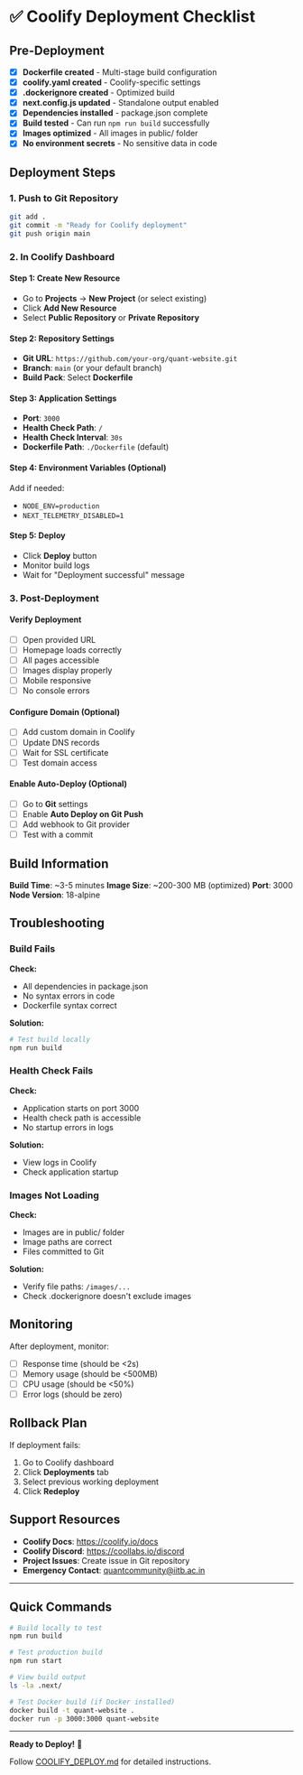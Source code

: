 # ✅ Coolify Deployment Checklist

## Pre-Deployment

- [x] **Dockerfile created** - Multi-stage build configuration
- [x] **coolify.yaml created** - Coolify-specific settings
- [x] **.dockerignore created** - Optimized build
- [x] **next.config.js updated** - Standalone output enabled
- [x] **Dependencies installed** - package.json complete
- [x] **Build tested** - Can run `npm run build` successfully
- [x] **Images optimized** - All images in public/ folder
- [x] **No environment secrets** - No sensitive data in code

## Deployment Steps

### 1. Push to Git Repository
```bash
git add .
git commit -m "Ready for Coolify deployment"
git push origin main
```

### 2. In Coolify Dashboard

#### Step 1: Create New Resource
- Go to **Projects** → **New Project** (or select existing)
- Click **Add New Resource**
- Select **Public Repository** or **Private Repository**

#### Step 2: Repository Settings
- **Git URL**: `https://github.com/your-org/quant-website.git`
- **Branch**: `main` (or your default branch)
- **Build Pack**: Select **Dockerfile**

#### Step 3: Application Settings
- **Port**: `3000`
- **Health Check Path**: `/`
- **Health Check Interval**: `30s`
- **Dockerfile Path**: `./Dockerfile` (default)

#### Step 4: Environment Variables (Optional)
Add if needed:
- `NODE_ENV=production`
- `NEXT_TELEMETRY_DISABLED=1`

#### Step 5: Deploy
- Click **Deploy** button
- Monitor build logs
- Wait for "Deployment successful" message

### 3. Post-Deployment

#### Verify Deployment
- [ ] Open provided URL
- [ ] Homepage loads correctly
- [ ] All pages accessible
- [ ] Images display properly
- [ ] Mobile responsive
- [ ] No console errors

#### Configure Domain (Optional)
- [ ] Add custom domain in Coolify
- [ ] Update DNS records
- [ ] Wait for SSL certificate
- [ ] Test domain access

#### Enable Auto-Deploy (Optional)
- [ ] Go to **Git** settings
- [ ] Enable **Auto Deploy on Git Push**
- [ ] Add webhook to Git provider
- [ ] Test with a commit

## Build Information

**Build Time**: ~3-5 minutes
**Image Size**: ~200-300 MB (optimized)
**Port**: 3000
**Node Version**: 18-alpine

## Troubleshooting

### Build Fails
**Check:**
- All dependencies in package.json
- No syntax errors in code
- Dockerfile syntax correct

**Solution:**
```bash
# Test build locally
npm run build
```

### Health Check Fails
**Check:**
- Application starts on port 3000
- Health check path is accessible
- No startup errors in logs

**Solution:**
- View logs in Coolify
- Check application startup

### Images Not Loading
**Check:**
- Images are in public/ folder
- Image paths are correct
- Files committed to Git

**Solution:**
- Verify file paths: `/images/...`
- Check .dockerignore doesn't exclude images

## Monitoring

After deployment, monitor:
- [ ] Response time (should be <2s)
- [ ] Memory usage (should be <500MB)
- [ ] CPU usage (should be <50%)
- [ ] Error logs (should be zero)

## Rollback Plan

If deployment fails:
1. Go to Coolify dashboard
2. Click **Deployments** tab
3. Select previous working deployment
4. Click **Redeploy**

## Support Resources

- **Coolify Docs**: https://coolify.io/docs
- **Coolify Discord**: https://coollabs.io/discord
- **Project Issues**: Create issue in Git repository
- **Emergency Contact**: quantcommunity@iitb.ac.in

---

## Quick Commands

```bash
# Build locally to test
npm run build

# Test production build
npm run start

# View build output
ls -la .next/

# Test Docker build (if Docker installed)
docker build -t quant-website .
docker run -p 3000:3000 quant-website
```

---

**Ready to Deploy!** 🚀

Follow [COOLIFY_DEPLOY.md](./COOLIFY_DEPLOY.md) for detailed instructions.
